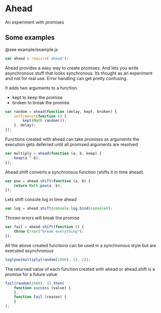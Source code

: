 # Ahead

An experiment with promises

## Some examples

@see example/example.js

```Javascript
var ahead = require('ahead');
```

Ahead provides a easy way to create promises. And lets you write
asynchronous stuff that looks synchronous. Its thought as an experiment
and not for real use. Error handling can get pretty confusing.



It adds two arguments to a function.

- kept to keep the promise
- broken to break the promise

```Javascript
var random = ahead(function (delay, kept, broken) {
    setTimeout(function () {
        kept(Math.random());
    }, delay);
});
```

Functions created with ahead can take promises as arguments
the execution gets deferred until all promised arguments are resolved

```Javascript
var multiply = ahead(function (a, b, keep) {
    keep(a * b);
});
```

Ahead.shift converts a synchronous function (shifts it in time ahead).

```Javascript
var pow = ahead.shift(function (a, b) {
    return Math.pow(a, b);
});
```

Lets shift console.log in time ahead

```Javascript
var log = ahead.shift(console.log.bind(console));
```

Thrown errors will break the promise

```Javascript
var fail = ahead.shift(function () {
    throw Error("break everything");
});
```

All the above created functions can be used in a
synchronous style but are executed asynchronous

```Javascript
log(pow(multiply(random(1000), 3), 2));
```


The returned value of each function created with
ahead or ahead.shift is a promise for a future value

```Javascript
fail(random(1000), 3).then(
    function success (value) {
    },
    function fail (reason) {
    }
);
```

